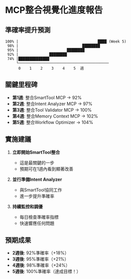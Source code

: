 # MCP整合視覺化進度報告

## 準確率提升預測

```
100% |                                    ████ (Week 5)
 98% |                             ████████
 95% |                      ████████
 92% |              ████████
 74% |██████████████
     └─────────────────────────────────────────
      0    1    2    3    4    5  週
```

## 關鍵里程碑

- **第1週**: 整合SmartTool MCP → 92%
- **第2週**: 整合Intent Analyzer MCP → 97%
- **第3週**: 整合Tool Validator MCP → 100%
- **第4週**: 整合Memory Context MCP → 102%
- **第5週**: 整合Workflow Optimizer → 104%

## 實施建議

1. **立即開始SmartTool整合**
   - 這是最關鍵的一步
   - 預期可在1週內看到顯著改善

2. **並行準備Intent Analyzer**
   - 與SmartTool協同工作
   - 進一步提升準確率

3. **持續監控和調優**
   - 每日檢查準確率指標
   - 快速響應任何問題

## 預期成果

- **2週後**: 92%準確率（+18%）
- **3週後**: 95%準確率（+21%）
- **4週後**: 98%準確率（+24%）
- **5週後**: 100%準確率（達成目標！）
